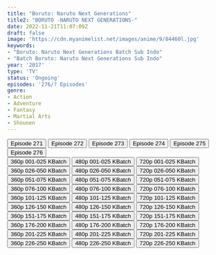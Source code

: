 ```yaml
---
title: "Boruto: Naruto Next Generations"
title2: "BORUTO -NARUTO NEXT GENERATIONS-"
date: 2022-11-21T11:07:09Z
draft: false
image: 'https://cdn.myanimelist.net/images/anime/9/84460l.jpg'
keywords:
- "Boruto: Naruto Next Generations Batch Sub Indo"
- "Batch Boruto: Naruto Next Generations Sub Indo"
year: '2017'
type: 'TV'
status: 'Ongoing'
episodes: '276/? Episodes'
genre:
- Action
- Adventure
- Fantasy
- Martial Arts
- Shounen
---
```


<div class="d-g gg-10">
<div class="d-g gg-5 gtc-r ai-c">
<button onclick="window.open('?arc=c4OZdRVCtC_20221016/271/MP4/Kuramanime-BNG-271-480p-Oploverz','_blank')">Episode 271</button>
<button onclick="window.open('?arc=BGQUV3fC0w_20221023/272/MP4/Kuramanime-BNG-272-480p-Oploverz','_blank')">Episode 272</button>
<button onclick="window.open('?arc=Okf3pCvD01_20221030/273/MP4/Kuramanime-BNG-273-480p-Oploverz','_blank')">Episode 273</button>
<button onclick="window.open('?arc=8hED90sBuu_20221106/274/MP4/Kuramanime-BNG-274-480p-Oploverz','_blank')">Episode 274</button>
<button onclick="window.open('?arc=riCgomxaJ1_20221113/275/MP4/Kuramanime-BNG-275-480p-Oploverz','_blank')">Episode 275</button>
<button onclick="window.open('?arc=BImR0LRsLf_20221120/276/MP4/Kuramanime-BNG-276-480p-Oploverz','_blank')">Episode 276</button>
</div>
<div class="d-g gg-5 gtc-r ai-c">
<button onclick="window.open('?bkus=0:/Anm/B/Boruto/BoruNext_01-25_360p','_blank')">360p 001-025 KBatch</button>
<button onclick="window.open('?bkus=0:/Anm/B/Boruto/BoruNext_01-25_480p','_blank')">480p 001-025 KBatch</button>
<button onclick="window.open('?bkus=0:/Anm/B/Boruto/BoruNext_01-25_720p','_blank')">720p 001-025 KBatch</button>
<button onclick="window.open('?bkus=0:/Anm/B/Boruto/BoruNext_26-50_360p','_blank')">360p 026-050 KBatch</button>
<button onclick="window.open('?bkus=0:/Anm/B/Boruto/BoruNext_26-50_480p','_blank')">480p 026-050 KBatch</button>
<button onclick="window.open('?bkus=0:/Anm/B/Boruto/BoruNext_26-50_720p','_blank')">720p 026-050 KBatch</button>
<button onclick="window.open('?bkus=0:/Anm/B/Boruto/BoruNext_51-75_360p','_blank')">360p 051-075 KBatch</button>
<button onclick="window.open('?bkus=0:/Anm/B/Boruto/BoruNext_51-75_480p','_blank')">480p 051-075 KBatch</button>
<button onclick="window.open('?bkus=0:/Anm/B/Boruto/BoruNext_51-75_720p','_blank')">720p 051-075 KBatch</button>
<button onclick="window.open('?bkus=0:/Anm/B/Boruto/BoruNext_76-100_360p','_blank')">360p 076-100 KBatch</button>
<button onclick="window.open('?bkus=0:/Anm/B/Boruto/BoruNext_76-100_480p','_blank')">480p 076-100 KBatch</button>
<button onclick="window.open('?bkus=0:/Anm/B/Boruto/BoruNext_76-100_720p','_blank')">720p 076-100 KBatch</button>
<button onclick="window.open('?bkus=0:/Anm/B/Boruto/BoruNext_101-125_360p','_blank')">360p 101-125 KBatch</button>
<button onclick="window.open('?bkus=0:/Anm/B/Boruto/BoruNext_101-125_480p','_blank')">480p 101-125 KBatch</button>
<button onclick="window.open('?bkus=0:/Anm/B/Boruto/BoruNext_101-125_720p','_blank')">720p 101-125 KBatch</button>
<button onclick="window.open('?bkus=0:/Anm/B/Boruto/BoruNext_126-150_360p','_blank')">360p 126-150 KBatch</button>
<button onclick="window.open('?bkus=0:/Anm/B/Boruto/BoruNext_126-150_480p','_blank')">480p 126-150 KBatch</button>
<button onclick="window.open('?bkus=0:/Anm/B/Boruto/BoruNext_126-150_720p','_blank')">720p 126-150 KBatch</button>
<button onclick="window.open('?bkus=0:/Anm/B/Boruto/BoruNext_151-175_360p','_blank')">360p 151-175 KBatch</button>
<button onclick="window.open('?bkus=0:/Anm/B/Boruto/BoruNext_151-175_480p','_blank')">480p 151-175 KBatch</button>
<button onclick="window.open('?bkus=0:/Anm/B/Boruto/BoruNext_151-175_720p','_blank')">720p 151-175 KBatch</button>
<button onclick="window.open('?bkus=0:/Anm/B/Boruto/BoruNext_176-200_360p','_blank')">360p 176-200 KBatch</button>
<button onclick="window.open('?bkus=0:/Anm/B/Boruto/BoruNext_176-200_480p','_blank')">480p 176-200 KBatch</button>
<button onclick="window.open('?bkus=0:/Anm/B/Boruto/BoruNext_176-200_720p','_blank')">720p 176-200 KBatch</button>
<button onclick="window.open('?bkus=0:/Anm/B/Boruto/BoruNext_201-225_360p','_blank')">360p 201-225 KBatch</button>
<button onclick="window.open('?bkus=0:/Anm/B/Boruto/BoruNext_201-225_480p','_blank')">480p 201-225 KBatch</button>
<button onclick="window.open('?bkus=0:/Anm/B/Boruto/BoruNext_201-225_720p','_blank')">720p 201-225 KBatch</button>
<button onclick="window.open('?bkus=0:/Anm/B/Boruto/BoruNext_226-250_360p','_blank')">360p 226-250 KBatch</button>
<button onclick="window.open('?bkus=0:/Anm/B/Boruto/BoruNext_226-250_480p','_blank')">480p 226-250 KBatch</button>
<button onclick="window.open('?bkus=0:/Anm/B/Boruto/BoruNext_226-250_720p','_blank')">720p 226-250 KBatch</button>
</div>
</div>